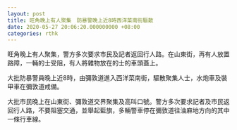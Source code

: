 ```yaml
---
layout: post
title: 旺角晚上有人聚集　防暴警晚上近8時西洋菜南街驅散
date: 2020-05-27 20:06:20.000000000 +08:00
categories: rthk
---
```


旺角晚上有人聚集，警方多次要求市民及記者返回行人路。在山東街，再有人放置路障，一輛的士受阻，有人將雜物放在的士的車頭蓋上。

大批防暴警員晚上近8時，由彌敦道進入西洋菜南街，驅散聚集人士，水炮車及裝甲車在彌敦道戒備。

大批市民晚上在山東街、彌敦道交界聚集及高叫口號。警方多次要求記者及市民返回行人路，不要阻塞交通，並舉起藍旗，多輛警車停在彌敦道往油麻地方向的其中一條行車線。
